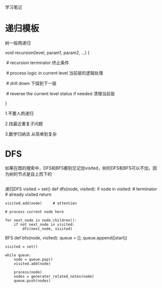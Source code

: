 学习笔记

# 递归模板

树一般用递归

void recursion(level, param1, param2, ...) {

​	# recursion terminator                                   终止条件

​	# process logic in current level                      当前层的逻辑处理

​	# drill down                                                   下探到下一层

​	# reverse the current level status if needed   清理当前层

}

1.不要人肉递归

2.找最近重复子问题

3.数学归纳法     从简单到复杂

# 

# DFS

如果在图的搜索中，DFS和BFS都别忘记加visited，树的DFS和BFS可以不加，因为树的节点是自上而下的

## 

递归DFS
visited = set()
def dfs(node, visited):
    if node in visited:      # terminator
        # already visited
        return
    
    visited.add(node)     # attention
    
    # process current node here
    
    for next_node in node.children():
        if not next_node in visited:
            dfs(next_node, visited)
            
            
BFS
def bfs(node, visited):
	queue = [];
    queue.append([start])
    
    visited = set()
    
    while queue:
        node = queue.pop()
        visited.add(node)
        
        process(node)
        nodes = generater_related_notes(node)
        queue.push(nodes)
        
        
